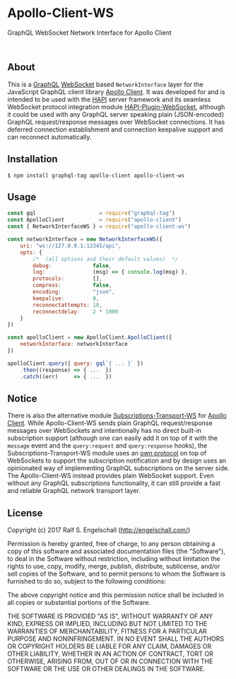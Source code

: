
Apollo-Client-WS
================

GraphQL WebSocket Network Interface for Apollo Client

<p/>
<img src="https://nodei.co/npm/apollo-client-ws.png?downloads=true&stars=true" alt=""/>

<p/>
<img src="https://david-dm.org/rse/apollo-client-ws.png" alt=""/>

About
-----

This is a [GraphQL](http://graphql.org/)
[WebSocket](https://html.spec.whatwg.org/multipage/comms.html#network)
based `NetworkInterface` layer for the JavaScript GraphQL client library
[Apollo Client](https://github.com/apollographql/apollo-client).
It was developed for and is intended to be used with the [HAPI](http://hapijs.com/) server
framework and its seamless WebSocket protocol integration module
[HAPI-Plugin-WebSocket](https://github.com/rse/hapi-plugin-websocket),
although it could be used with any GraphQL server speaking plain (JSON-encoded) GraphQL
request/response messages over WebSocket connections. It has deferred
connection establishment and connection keepalive support and can
reconnect automatically.

Installation
------------

```shell
$ npm install graphql-tag apollo-client apollo-client-ws
```

Usage
-----

```js
const gql                    = require("graphql-tag")
const ApolloClient           = require("apollo-client")
const { NetworkInterfaceWS } = require("apollo-client-ws")

const networkInterface = new NetworkInterfaceWS({
    uri: "ws://127.0.0.1:12345/api",
    opts: {
        /*  (all options and their default values)  */
        debug:             false,
        log:               (msg) => { console.log(msg) },
        protocols:         [],
        compress:          false,
        encoding:          "json",
        keepalive:         0,
        reconnectattempts: 10,
        reconnectdelay:    2 * 1000
    }
})

const apolloClient = new ApolloClient.ApolloClient({
    networkInterface: networkInterface
})

apolloClient.query({ query: gql`{ ... }` })
    .then((response) => { ...  })
    .catch((err)     => { ...  })
```

Notice
------

There is also the alternative module
[Subscriptions-Transport-WS](https://github.com/apollographql/subscriptions-transport-ws)
for [Apollo Client](https://github.com/apollographql/apollo-client). While
Apollo-Client-WS sends plain GraphQL request/response messages over
WebSockets and intentionally has no direct built-in subscription support (although one
can easily add it on top of it with the `message` event and the `query:request` and `query:response` hooks),
the Subscriptions-Transport-WS module uses an
[own protocol](https://github.com/apollographql/subscriptions-transport-ws/blob/master/src/message-types.ts)
on top of WebSockets to support the subscription notification and
by design uses an opinionated way of implementing GraphQL subscriptions
on the server side. The Apollo-Client-WS instead provides plain
WebSocket support. Even without any GraphQL subscriptions functionality, it
can still provide a fast and reliable GraphQL network transport layer.

License
-------

Copyright (c) 2017 Ralf S. Engelschall (http://engelschall.com/)

Permission is hereby granted, free of charge, to any person obtaining
a copy of this software and associated documentation files (the
"Software"), to deal in the Software without restriction, including
without limitation the rights to use, copy, modify, merge, publish,
distribute, sublicense, and/or sell copies of the Software, and to
permit persons to whom the Software is furnished to do so, subject to
the following conditions:

The above copyright notice and this permission notice shall be included
in all copies or substantial portions of the Software.

THE SOFTWARE IS PROVIDED "AS IS", WITHOUT WARRANTY OF ANY KIND,
EXPRESS OR IMPLIED, INCLUDING BUT NOT LIMITED TO THE WARRANTIES OF
MERCHANTABILITY, FITNESS FOR A PARTICULAR PURPOSE AND NONINFRINGEMENT.
IN NO EVENT SHALL THE AUTHORS OR COPYRIGHT HOLDERS BE LIABLE FOR ANY
CLAIM, DAMAGES OR OTHER LIABILITY, WHETHER IN AN ACTION OF CONTRACT,
TORT OR OTHERWISE, ARISING FROM, OUT OF OR IN CONNECTION WITH THE
SOFTWARE OR THE USE OR OTHER DEALINGS IN THE SOFTWARE.

